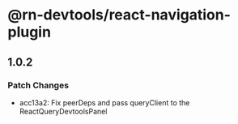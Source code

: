 # @rn-devtools/react-navigation-plugin

## 1.0.2

### Patch Changes

- acc13a2: Fix peerDeps and pass queryClient to the ReactQueryDevtoolsPanel

